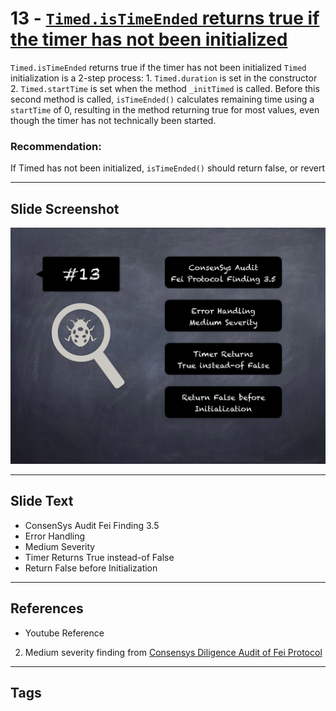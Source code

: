 
# 13 - [`Timed.isTimeEnded` returns true if the timer has not been initialized](./`Timed.isTimeEnded`%20returns%20true%20if%20the%20timer%20has%20not%20been%20initialized.md)

`Timed.isTimeEnded` returns true if the timer has not been initialized `Timed` initialization is a 2-step process: 
	1. `Timed.duration` is set in the constructor 
	2. `Timed.startTime` is set when the method `_initTimed` is called. Before this second method is called, `isTimeEnded()` calculates remaining time using a `startTime` of 0, resulting in the method returning true for most values, even though the timer has not technically been started.

### Recommendation:
If Timed has not been initialized, `isTimeEnded()` should return false, or revert
___
## Slide Screenshot
![013.png](../../images/7.%20Audit%20Findings%20101/013.png)
___
## Slide Text
- ConsenSys Audit Fei Finding 3.5
- Error Handling
- Medium Severity
- Timer Returns True instead-of False
- Return False before Initialization
___
## References
- Youtube Reference
2. Medium severity finding from [Consensys Diligence Audit of Fei Protocol](https://consensys.net/diligence/audits/2021/01/fei-protocol/#timed-istimeended-returns-true-if-the-timer-has-not-been-initialized)
___
## Tags
